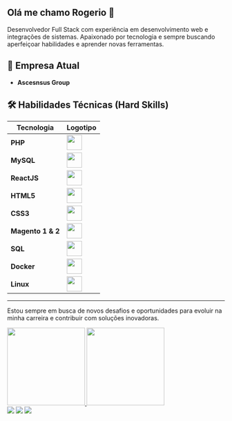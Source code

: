 ## Olá me chamo Rogerio 👋

Desenvolvedor Full Stack com experiência em desenvolvimento web e integrações de sistemas. Apaixonado por tecnologia e sempre buscando aperfeiçoar habilidades e aprender novas ferramentas.

## 🏢 Empresa Atual
- **Ascesnsus Group**

## 🛠️ Habilidades Técnicas (Hard Skills)

| Tecnologia       | Logotipo |
| ---------------- | -------- |
| **PHP**          | <img src="https://cdn.freebiesupply.com/logos/large/2x/php-1-logo-png-transparent.png" height="35"> |
| **MySQL**        | <img src="https://www.mysql.com/common/logos/logo-mysql-170x115.png" height="35"> |
| **ReactJS**      | <img src="https://upload.wikimedia.org/wikipedia/commons/a/a7/React-icon.svg" height="35"> |
| **HTML5**        | <img src="https://upload.wikimedia.org/wikipedia/commons/6/61/HTML5_logo_and_wordmark.svg" height="35"> |
| **CSS3**         | <img src="https://upload.wikimedia.org/wikipedia/commons/d/d5/CSS3_logo_and_wordmark.svg" height="35"> |
| **Magento 1 & 2**| <img src="https://w7.pngwing.com/pngs/847/621/png-transparent-magento-web-development-e-commerce-business-logo-magneto-angle-web-design-text-thumbnail.png" height="35"> |
| **SQL**          | <img src="https://upload.wikimedia.org/wikipedia/commons/8/87/Sql_data_base_with_logo.png" height="35"> |
| **Docker**       | <img src="https://icon2.cleanpng.com/20180825/jab/kisspng-using-docker-developing-and-deploying-software-wi-poznaj-aplikacjdocker-drupal-w-15-minut-docke-1713948229081.webp" height="35"> |
| **Linux**        | <img src="https://upload.wikimedia.org/wikipedia/commons/a/af/Tux.png" height="35"> |

---

Estou sempre em busca de novos desafios e oportunidades para evoluir na minha carreira e contribuir com soluções inovadoras.


<!--
**rogerdgela/rogerdgela** is a ✨ _special_ ✨ repository because its `README.md` (this file) appears on your GitHub profile.

Here are some ideas to get you started:

- 🔭 I’m currently working on ...
- 🌱 I’m currently learning ...
- 👯 I’m looking to collaborate on ...
- 🤔 I’m looking for help with ...
- 💬 Ask me about ...
- 📫 How to reach me: ...
- 😄 Pronouns: ...
- ⚡ Fun fact: ...
-->

<div>
<a href="https://github.com/rogerdgela">
<img loading="lazy" height="180em" src="https://github-readme-stats.vercel.app/api/top-langs/?username=rogerdgela&layout=compact&langs_count=7&theme=dracula"/>
<img loading="lazy" height="180em" src="https://github-readme-stats.vercel.app/api?username=rogerdgela&show_icons=true&theme=dracula&include_all_commits=true&count_private=true"/>
</div>

<div>
<a href="https://www.instagram.com/rogerio.alvest/" target="_blank"><img loading="lazy" src="https://img.shields.io/badge/-Instagram-%23E4405F?style=for-the-badge&logo=instagram&logoColor=white" target="_blank"></a>
<a href = "mailto:roger.alves.silva84@gmil.com"><img loading="lazy" src="https://img.shields.io/badge/Gmail-D14836?style=for-the-badge&logo=gmail&logoColor=white" target="_blank"></a>
<a href="https://www.linkedin.com/in/rog%C3%A9rio-silva-16881129" target="_blank"><img loading="lazy" src="https://img.shields.io/badge/-LinkedIn-%230077B5?style=for-the-badge&logo=linkedin&logoColor=white" target="_blank"></a>   
</div>
